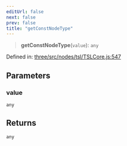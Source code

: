 ```yaml
---
editUrl: false
next: false
prev: false
title: "getConstNodeType"
---
```


> **getConstNodeType**(`value`): `any`

Defined in: [three/src/nodes/tsl/TSLCore.js:547](https://github.com/DefinitelyMaybe/three-i18n/blob/fa57b79433d1c349ffb23a78727299c8d4190136/three/src/nodes/tsl/TSLCore.js#L547)

## Parameters

### value

`any`

## Returns

`any`
